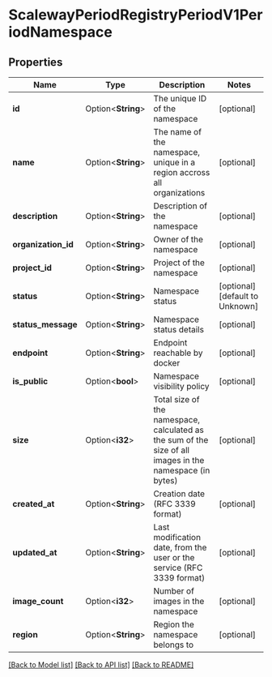 # ScalewayPeriodRegistryPeriodV1PeriodNamespace

## Properties

Name | Type | Description | Notes
------------ | ------------- | ------------- | -------------
**id** | Option<**String**> | The unique ID of the namespace | [optional]
**name** | Option<**String**> | The name of the namespace, unique in a region accross all organizations | [optional]
**description** | Option<**String**> | Description of the namespace | [optional]
**organization_id** | Option<**String**> | Owner of the namespace | [optional]
**project_id** | Option<**String**> | Project of the namespace | [optional]
**status** | Option<**String**> | Namespace status | [optional][default to Unknown]
**status_message** | Option<**String**> | Namespace status details | [optional]
**endpoint** | Option<**String**> | Endpoint reachable by docker | [optional]
**is_public** | Option<**bool**> | Namespace visibility policy | [optional]
**size** | Option<**i32**> | Total size of the namespace, calculated as the sum of the size of all images in the namespace (in bytes) | [optional]
**created_at** | Option<**String**> | Creation date (RFC 3339 format) | [optional]
**updated_at** | Option<**String**> | Last modification date, from the user or the service (RFC 3339 format) | [optional]
**image_count** | Option<**i32**> | Number of images in the namespace | [optional]
**region** | Option<**String**> | Region the namespace belongs to | [optional]

[[Back to Model list]](../README.md#documentation-for-models) [[Back to API list]](../README.md#documentation-for-api-endpoints) [[Back to README]](../README.md)


